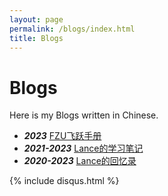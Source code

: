 ```yaml
---
layout: page
permalink: /blogs/index.html
title: Blogs
---
```


# Blogs

Here is my Blogs written in Chinese.

- ***2023***  [FZU飞跃手册](https://fzu-fly.online/)
- ***2021-2023***  [Lance的学习笔记](https://mieclance.club/bao/lance-note)
- ***2020-2023***  [Lance的回忆录](https://mieclance.club/bao/lance-memoirs)





{% include disqus.html %} 
